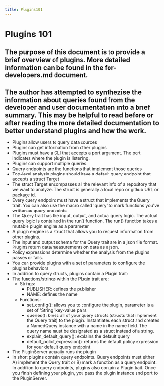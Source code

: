 ```yaml
---
title: Plugins101
---
```

# Plugins 101
## The purpose of this document is to provide a brief overview of plugins. More detailed information can be found in the for-developers.md document.
## The author has attempted to synthezise the information about queries found from the developer and user documentation into a brief summary. This may be helpful to read before or after reading the more detailed documentation to better understand plugins and how the work. 
- Plugins allow users to query data sources
- Plugins can get information from other plugins
- Plugins must have a CLI that accepts a port argument. The port indicates where the plugin is listening. 
- Plugins can support multiple queries. 
- Query endpoints are the functions that implement those queries
- Top-level analysis plugins should have a default query endpoint that accepts a struct Target
-  The struct Target encompasses all the relevant info of a repository that we want to analyze. The struct is generally a local repo or github URL or package id. 
- Every query endpoint must have a struct that implements the Query trait. You can also use the macro called 'query' to mark functions you've written as query endpoints 
- The Query trait has the input, output, and actual query logic. The actual query logic is contained in the run() function. The run() function takes a mutable plugin engine as a parameter
- A plugin engine is a struct that allows you to request information from other plugins.
- The input and output schema for the Query trait are in a json file format. Plugins return data/measurements on data as a json. 
- Policy expressions determine whether the analysis from the plugins passes or fails.
- You can provide plugins with a set of parameters to configure the plugins behaviors
- In addition to query structs, plugins contain a Plugin trait:
- The functions/strings within the Plugin trait are:
    - Strings:
        - PUBLISHER: defines the publisher
        - NAME: defines the name
    - Functions:
        - set_config(): allows you to configure the plugin, parameter is a set of 'String' key-value pairs
        - queries(): binds all of your query structs (structs that implement the Query trait) to the plugin. Instantiates each struct and creates a NamedQuery instance with a name in the name field. The query name must be designated as a struct instead of a string.
        - explain_default_query(): explains the default query
        - default_polict_expression(): returns the default policy expression for your default query endpoint
- The PluginServer actually runs the plugin
- In short plugins contain query endpoints. Query endpoints must either A) implement the Query trait or B) mark a function as a query endpoint. In addition to query endpoints, plugins also contain a Plugin trait. Once you finish defining your plugin, you pass the plugin instance and port to the PluginServer.








